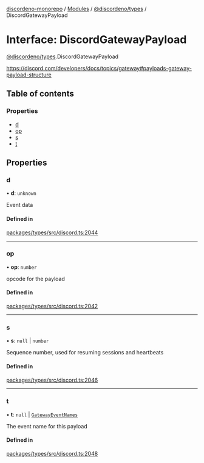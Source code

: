[discordeno-monorepo](../README.md) / [Modules](../modules.md) / [@discordeno/types](../modules/discordeno_types.md) / DiscordGatewayPayload

# Interface: DiscordGatewayPayload

[@discordeno/types](../modules/discordeno_types.md).DiscordGatewayPayload

https://discord.com/developers/docs/topics/gateway#payloads-gateway-payload-structure

## Table of contents

### Properties

- [d](discordeno_types.DiscordGatewayPayload.md#d)
- [op](discordeno_types.DiscordGatewayPayload.md#op)
- [s](discordeno_types.DiscordGatewayPayload.md#s)
- [t](discordeno_types.DiscordGatewayPayload.md#t)

## Properties

### d

• **d**: `unknown`

Event data

#### Defined in

[packages/types/src/discord.ts:2044](https://github.com/deepsarda/discordeno/blob/c6dc30bb/packages/types/src/discord.ts#L2044)

---

### op

• **op**: `number`

opcode for the payload

#### Defined in

[packages/types/src/discord.ts:2042](https://github.com/deepsarda/discordeno/blob/c6dc30bb/packages/types/src/discord.ts#L2042)

---

### s

• **s**: `null` \| `number`

Sequence number, used for resuming sessions and heartbeats

#### Defined in

[packages/types/src/discord.ts:2046](https://github.com/deepsarda/discordeno/blob/c6dc30bb/packages/types/src/discord.ts#L2046)

---

### t

• **t**: `null` \| [`GatewayEventNames`](../modules/discordeno_types.md#gatewayeventnames)

The event name for this payload

#### Defined in

[packages/types/src/discord.ts:2048](https://github.com/deepsarda/discordeno/blob/c6dc30bb/packages/types/src/discord.ts#L2048)
